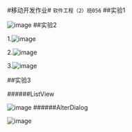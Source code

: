 #移动开发作业#
`软件工程（2）班056`
##实验1

 ![image](https://github.com/que123567/HelloWorld/blob/master/app/src/main/res/drawable/Hello.png)
##实验2


1.![image](https://github.com/que123567/Labs/blob/master/ThreeKindsOfLayout/app/src/main/res/drawable/layout1.png)
 
2.![image](https://github.com/que123567/Labs/blob/master/ThreeKindsOfLayout/app/src/main/res/drawable/layout2.png)
 
3.![image](https://github.com/que123567/Labs/blob/master/ThreeKindsOfLayout/app/src/main/res/drawable/layout3.png)

##实验3

######ListView

![image](https://github.com/que123567/Labs/blob/master/Lab3/app/src/main/res/drawable/test.png)
######AlterDialog

![image](https://github.com/que123567/Labs/blob/master/Lab3/app/src/main/res/drawable/Test2.png)
 
